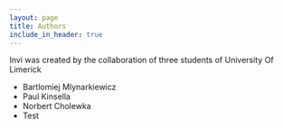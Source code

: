 ```yaml
---
layout: page
title: Authors
include_in_header: true
---
```


Invi was created by the collaboration of three students of University Of Limerick

<ul>
<li>Bartlomiej Mlynarkiewicz</li>
<li>Paul Kinsella</li>
<li>Norbert Cholewka</li>
  <li>Test</li>
</ul>
